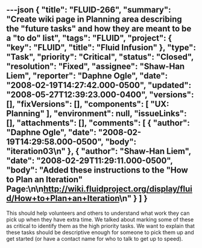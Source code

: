 ---json
{
  "title": "FLUID-266",
  "summary": "Create wiki page in Planning area describing the \"future  tasks\" and how they are meant to be a \"to do\" list",
  "tags": "FLUID",
  "project": {
    "key": "FLUID",
    "title": "Fluid Infusion"
  },
  "type": "Task",
  "priority": "Critical",
  "status": "Closed",
  "resolution": "Fixed",
  "assignee": "Shaw-Han Liem",
  "reporter": "Daphne Ogle",
  "date": "2008-02-19T14:27:42.000-0500",
  "updated": "2008-05-27T12:39:23.000-0400",
  "versions": [],
  "fixVersions": [],
  "components": [
    "UX:  Planning"
  ],
  "environment": null,
  "issueLinks": [],
  "attachments": [],
  "comments": [
    {
      "author": "Daphne Ogle",
      "date": "2008-02-19T14:29:58.000-0500",
      "body": "iteration03\n"
    },
    {
      "author": "Shaw-Han Liem",
      "date": "2008-02-29T11:29:11.000-0500",
      "body": "Added these instructions to the \"How to Plan an Iteration\" Page:\n\n<http://wiki.fluidproject.org/display/fluid/How+to+Plan+an+Iteration>\n"
    }
  ]
}
---
This should help volunteers and others to understand what work they can pick up when they have extra time.  We talked about marking some of these as critical to identify them as the high priority tasks.  We want to explain that these tasks should be descriptive enough for someone to pick them up and get started (or have a contact name for who to talk to get up to speed).

        